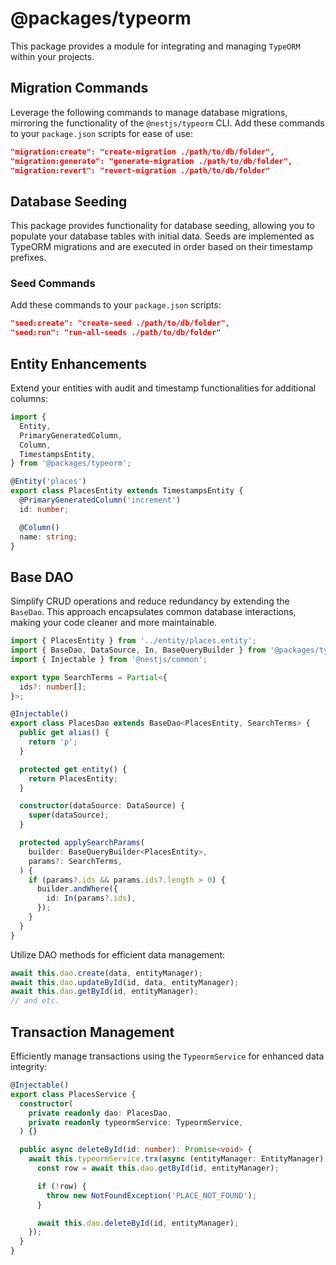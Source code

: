 # @packages/typeorm

This package provides a module for integrating and managing `TypeORM` within your projects.

## Migration Commands

Leverage the following commands to manage database migrations, mirroring the functionality of the `@nestjs/typeorm` CLI. Add these commands to your `package.json` scripts for ease of use:


```json
"migration:create": "create-migration ./path/to/db/folder",
"migration:generate": "generate-migration ./path/to/db/folder",
"migration:revert": "revert-migration ./path/to/db/folder"
```

## Database Seeding

This package provides functionality for database seeding, allowing you to populate your database tables with initial data. Seeds are implemented as TypeORM migrations and are executed in order based on their timestamp prefixes.

### Seed Commands

Add these commands to your `package.json` scripts:

```json
"seed:create": "create-seed ./path/to/db/folder",
"seed:run": "run-all-seeds ./path/to/db/folder"
```

## Entity Enhancements

Extend your entities with audit and timestamp functionalities for additional columns:

```typescript
import {
  Entity,
  PrimaryGeneratedColumn,
  Column,
  TimestampsEntity,
} from '@packages/typeorm';

@Entity('places')
export class PlacesEntity extends TimestampsEntity {
  @PrimaryGeneratedColumn('increment')
  id: number;

  @Column()
  name: string;
}

```

## Base DAO

Simplify CRUD operations and reduce redundancy by extending the `BaseDao`. This approach encapsulates common database interactions, making your code cleaner and more maintainable.

```typescript
import { PlacesEntity } from '../entity/places.entity';
import { BaseDao, DataSource, In, BaseQueryBuilder } from '@packages/typeorm';
import { Injectable } from '@nestjs/common';

export type SearchTerms = Partial<{
  ids?: number[];
}>;

@Injectable()
export class PlacesDao extends BaseDao<PlacesEntity, SearchTerms> {
  public get alias() {
    return 'p';
  }

  protected get entity() {
    return PlacesEntity;
  }

  constructor(dataSource: DataSource) {
    super(dataSource);
  }

  protected applySearchParams(
    builder: BaseQueryBuilder<PlacesEntity>,
    params?: SearchTerms,
  ) {
    if (params?.ids && params.ids?.length > 0) {
      builder.andWhere({
        id: In(params?.ids),
      });
    }
  }
}

```

Utilize DAO methods for efficient data management:

```typescript
await this.dao.create(data, entityManager);
await this.dao.updateById(id, data, entityManager);
await this.dao.getById(id, entityManager);
// and etc.

```

## Transaction Management

Efficiently manage transactions using the `TypeormService` for enhanced data integrity:

```typescript
@Injectable()
export class PlacesService {
  constructor(
    private readonly dao: PlacesDao,
    private readonly typeormService: TypeormService,
  ) {}

  public async deleteById(id: number): Promise<void> {
    await this.typeormService.trx(async (entityManager: EntityManager) => {
      const row = await this.dao.getById(id, entityManager);

      if (!row) {
        throw new NotFoundException('PLACE_NOT_FOUND');
      }

      await this.dao.deleteById(id, entityManager);
    });
  }
}

```
